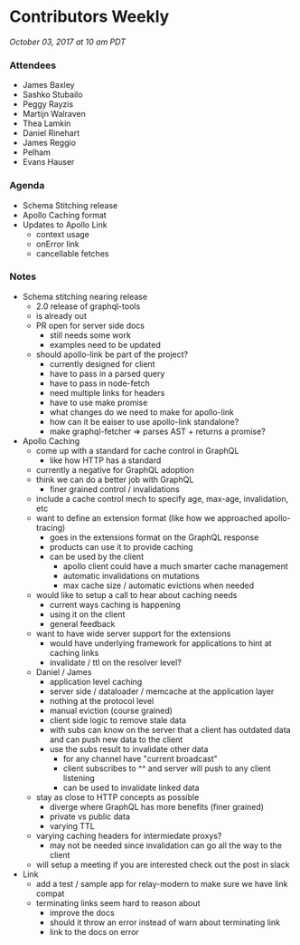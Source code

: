 # Contributors Weekly

*October 03, 2017 at 10 am PDT*

### Attendees
- James Baxley
- Sashko Stubailo
- Peggy Rayzis
- Martijn Walraven
- Thea Lamkin
- Daniel Rinehart
- James Reggio
- Pelham
- Evans Hauser

### Agenda
- Schema Stitching release
- Apollo Caching format
- Updates to Apollo Link
  - context usage
  - onError link
  - cancellable fetches

### Notes
- Schema stitching nearing release
  - 2.0 release of graphql-tools
  - is already out
  - PR open for server side docs
    - still needs some work
    - examples need to be updated
  - should apollo-link be part of the project?
    - currently designed for client
    - have to pass in a parsed query
    - have to pass in node-fetch
    - need multiple links for headers
    - have to use make promise
    - what changes do we need to make for apollo-link
    - how can it be eaiser to use apollo-link standalone?
    - make graphql-fetcher => parses AST + returns a promise?
- Apollo Caching
  - come up with a standard for cache control in GraphQL
    - like how HTTP has a standard
  - currently a negative for GraphQL adoption
  - think we can do a better job with GraphQL
    - finer grained control / invalidations
  - include a cache control mech to specify age, max-age, invalidation, etc
  - want to define an extension format (like how we approached apollo-tracing)
    - goes in the extensions format on the GraphQL response
    - products can use it to provide caching
    - can be used by the client
      - apollo client could have a much smarter cache management
      - automatic invalidations on mutations
      - max cache size / automatic evictions when needed
  - would like to setup a call to hear about caching needs
    - current ways caching is happening
    - using it on the client
    - general feedback
  - want to have wide server support for the extensions
    - would have underlying framework for applications to hint at caching links
    - invalidate / ttl on the resolver level?
  - Daniel / James
    - application level caching
    - server side / dataloader / memcache at the application layer
    - nothing at the protocol level
    - manual eviction (course grained)
    - client side logic to remove stale data
    - with subs can know on the server that a client has outdated data and can push new data to the client
    - use the subs result to invalidate other data
      - for any channel have "current broadcast"
      - client subscribes to ^^ and server will push to any client listening
      - can be used to invalidate linked data
  - stay as close to HTTP concepts as possible
    - diverge where GraphQL has more benefits (finer grained)
    - private vs public data
    - varying TTL
  - varying caching headers for intermiedate proxys?
    - may not be needed since invalidation can go all the way to the client
  - will setup a meeting if you are interested check out the post in slack
- Link
  - add a test / sample app for relay-modern to make sure we have link compat
  - terminating links seem hard to reason about
    - improve the docs
    - should it throw an error instead of warn about terminating link
    - link to the docs on error
    
